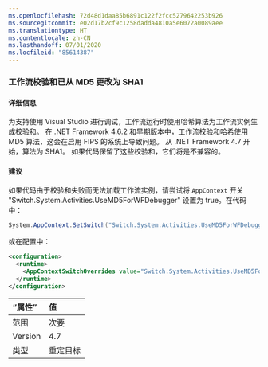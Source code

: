 ```yaml
---
ms.openlocfilehash: 72d48d1daa85b6891c122f2fcc5279642253b926
ms.sourcegitcommit: e02d17b2cf9c1258dadda4810a5e6072a0089aee
ms.translationtype: HT
ms.contentlocale: zh-CN
ms.lasthandoff: 07/01/2020
ms.locfileid: "85614387"
---
```

### <a name="workflow-checksums-changed-from-md5-to-sha1"></a>工作流校验和已从 MD5 更改为 SHA1

#### <a name="details"></a>详细信息

为支持使用 Visual Studio 进行调试，工作流运行时使用哈希算法为工作流实例生成校验和。 在 .NET Framework 4.6.2 和早期版本中，工作流校验和哈希使用 MD5 算法，这会在启用 FIPS 的系统上导致问题。 从 .NET Framework 4.7 开始，算法为 SHA1。 如果代码保留了这些校验和，它们将是不兼容的。

#### <a name="suggestion"></a>建议

如果代码由于校验和失败而无法加载工作流实例，请尝试将 `AppContext` 开关 &quot;Switch.System.Activities.UseMD5ForWFDebugger&quot; 设置为 true。在代码中：

```csharp
System.AppContext.SetSwitch("Switch.System.Activities.UseMD5ForWFDebugger", true);
```

或在配置中：

```xml
<configuration>
  <runtime>
    <AppContextSwitchOverrides value="Switch.System.Activities.UseMD5ForWFDebugger=true" />
  </runtime>
</configuration>
```

| “属性”    | 值       |
|:--------|:------------|
| 范围   | 次要       |
| Version | 4.7         |
| 类型    | 重定目标 |
